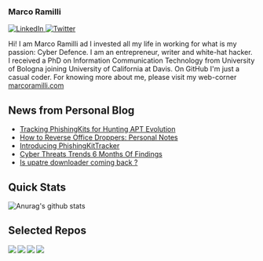 ### Marco Ramilli

<p align="left">
 <a href="https://www.linkedin.com/in/marcoramilli/" target="_blank">
    <img src="https://img.shields.io/badge/LinkedIn-%230077B5.svg?&style=flat-square&logo=linkedin&logoColor=white&color=071A2C" alt="LinkedIn">
 <a href="https://twitter.com/Marco_Ramilli/" target="_blank">
    <img src="https://img.shields.io/badge/Twitter-%231877F2.svg?&style=flat-square&logo=twitter&logoColor=white&color=071A2C" alt="Twitter">
  </a>
</p>

Hi! I am Marco Ramilli ad I invested all my life in working for what is my passion: Cyber Defence. I am an entrepreneur, writer and white-hat hacker. I received a PhD on Information Communication Technology from University of Bologna joining University of California at Davis. On GitHub I'm just a casual coder. For knowing more about me, please visit my web-corner [marcoramilli.com](https://marcoramilli.com) 

## News from Personal Blog
<!--START_SECTION:feed-->
* [Tracking PhishingKits   for Hunting APT Evolution](https:&#x2F;&#x2F;marcoramilli.com&#x2F;2020&#x2F;09&#x2F;29&#x2F;tracking-phishingkits-for-hunting-apt-evolution&#x2F;)
* [How to Reverse Office Droppers: Personal Notes](https:&#x2F;&#x2F;marcoramilli.com&#x2F;2020&#x2F;08&#x2F;24&#x2F;how-to-reverse-office-droppers-personal-notes&#x2F;)
* [Introducing PhishingKitTracker](https:&#x2F;&#x2F;marcoramilli.com&#x2F;2020&#x2F;07&#x2F;16&#x2F;introducing-phishingkittracker&#x2F;)
* [Cyber Threats Trends 6 Months Of Findings](https:&#x2F;&#x2F;marcoramilli.com&#x2F;2020&#x2F;07&#x2F;06&#x2F;cyber-threats-trends-6-months-of-findings&#x2F;)
* [Is upatre downloader coming back ?](https:&#x2F;&#x2F;marcoramilli.com&#x2F;2020&#x2F;06&#x2F;24&#x2F;is-upatre-downloader-coming-back&#x2F;)
<!--END_SECTION:feed-->

## Quick Stats
![Anurag's github stats](https://github-readme-stats.vercel.app/api?username=marcoramilli&show_icons=true&hide_border=true&hide=contribs,prs])

## Selected Repos
<a href="https://github.com/marcoramilli/MalwareTrainingSets">
  <img align="left" src="https://github-readme-stats.vercel.app/api/pin/?username=marcoramilli&repo=MalwareTrainingSets" />
</a>
<a href="https://github.com/marcoramilli/PhishingKitTracker">
  <img align="left" src="https://github-readme-stats.vercel.app/api/pin/?username=marcoramilli&repo=PhishingKitTracker" />
</a>
<a href="https://github.com/marcoramilli/malcontrol">
  <img align="left" src="https://github-readme-stats.vercel.app/api/pin/?username=marcoramilli&repo=malcontrol" />
</a>
<a href="https://github.com/marcoramilli/APT34">
  <img align="left" src="https://github-readme-stats.vercel.app/api/pin/?username=marcoramilli&repo=APT34" />
</a>
